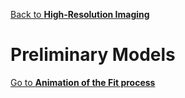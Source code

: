 [Back to **High-Resolution Imaging**](HighResolutionImaging.md)

# Preliminary Models

[Go to **Animation of the Fit process**](Animation.md)
